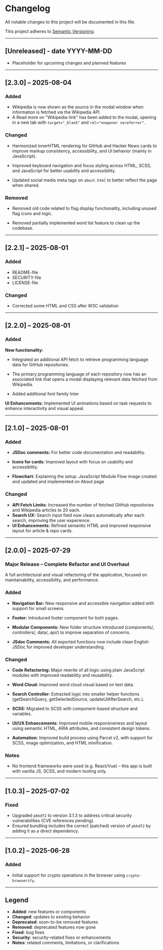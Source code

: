 # Changelog

All notable changes to this project will be documented in this file.

This project adheres to [Semantic Versioning](https://semver.org/spec/v2.0.0.html).

---

## [Unreleased] - date YYYY-MM-DD

- Placeholder for upcoming changes and planned features

---

## [2.3.0] – 2025-08-04

### Added

- Wikipedia is now shown as the source in the modal window when information is fetched via the Wikipedia API.
- A Read more on "Wikipedia-link" has been added to the modal, opening in a new tab with `target="_blank"` and `rel="noopener noreferrer"`.

### Changed

- Harmonized innerHTML rendering for GitHub and Hacker News cards to improve markup consistency, accessibility, and UI behavior (mainly in JavaScript).

- Improved keyboard navigation and focus styling across HTML, SCSS, and JavaScript for better usability and accessibility.

- Updated social media meta tags on `about.html` to better reflect the page when shared.

### Removed

- Removed old code related to flag display functionality, including unused flag icons and logic.

- Removed partially implemented word list feature to clean up the codebase.

---

## [2.2.1] – 2025-08-01

### Added

- README-file
- SECURITY-file
- LICENSE-file

### Changed

- Corrected some HTML and CSS after W3C validation

---

## [2.2.0] – 2025-08-01

### Added

**New functionality:**

- Integrated an additional API fetch to retrieve programming language data for GitHub repositories.

- The primary programming language of each repository now has an associated link that opens a modal displaying relevant data fetched from Wikipedia.

- Added additional font family Inter

**UI Enhancements:** Implemented UI animations based on task requests to enhance interactivity and visual appeal.

---

## [2.1.0] – 2025-08-01

### Added

- **JSDoc comments:** For better code documentation and readability.

- **Icons for cards:** Improved layout with focus on usability and accessibility.

- **Flowchart:** Explaining the setup: JavaScript Module Flow image created and updated and implemented on About page

### Changed

- **API Fetch Limits:** Increased the number of fetched GitHub repositories and Wikipedia articles to 20 each.
- **Search UX:** Search input field now clears automatically after each search, improving the user experience.
- **UI Enhancements:** Refined semantic HTML and improved responsive layout for article & repo cards.

---

## [2.0.0] – 2025-07-29

### Major Release – Complete Refactor and UI Overhaul

A full architectural and visual refactoring of the application, focused on maintainability, accessibility, and performance.

### Added

- **Navigation Bar:** New responsive and accessible navigation added with support for small screens.

- **Footer:** Introduced footer component for both pages.

- **Modular Components:** New folder structure introduced (components/, controllers/, data/, api/) to improve separation of concerns.

- **JSdoc Comments:** All exported functions now include clean English JSDoc for improved developer understanding.

### Changed

- **Code Refactoring:** Major rewrite of all logic using plain JavaScript modules with improved readability and reusability.

- **Word Cloud:** Improved word cloud visual based on text data.

- **Search Controller:** Extracted logic into smaller helper functions (getSearchQuery, getSelectedSource, updateUIAfterSearch, etc.).

- **SCSS:** Migrated to SCSS with component-based structure and variables.

- **UI/UX Enhancements:** Improved mobile responsiveness and layout using semantic HTML, ARIA attributes, and consistent design tokens.

- **Automation:** Improved build process using Parcel v2, with support for SCSS, image optimization, and HTML minification.

### Notes

- No frontend frameworks were used (e.g. React/Vue) – this app is built with vanilla JS, SCSS, and modern tooling only.

---

## [1.0.3] – 2025-07-02

### Fixed

- Upgraded `pbkdf2` to version 3.1.3 to address critical security vulnerabilities (CVE references pending).
- Ensured bundling includes the correct (patched) version of `pbkdf2` by adding it as a direct dependency.

---

## [1.0.2] – 2025-06-28

### Added

- Initial support for crypto operations in the browser using `crypto-browserify`.

---

## Legend

- **Added**: new features or components
- **Changed**: updates to existing behavior
- **Deprecated**: soon-to-be removed features
- **Removed**: deprecated features now gone
- **Fixed**: bug fixes
- **Security**: security-related fixes or enhancements
- **Notes**: related comments, limitations, or clarifications
